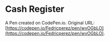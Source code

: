 # Cash Register

A Pen created on CodePen.io. Original URL: [https://codepen.io/Fedricperez/pen/wvOGbLO](https://codepen.io/Fedricperez/pen/wvOGbLO).

